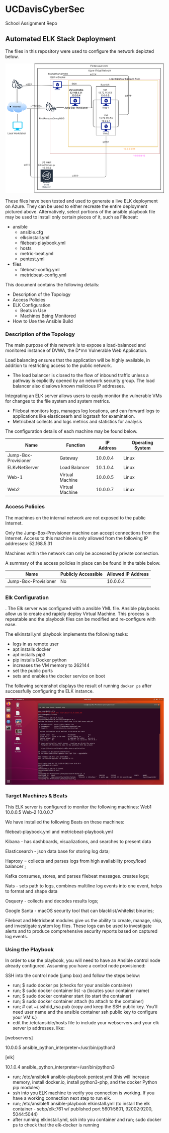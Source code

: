# UCDavisCyberSec
School Assignment Repo
## Automated ELK Stack Deployment

The files in this repository were used to configure the network depicted below.

![image](images/CloudSecurity.png)

These files have been tested and used to generate a live ELK deployment on Azure. They can be used to either recreate the entire deployment pictured above. Alternatively, select portions of the ansible playbook file may be used to install only certain pieces of it, such as Filebeat:

 - ansible
     - ansible.cfg
     - elksinstall.yml
     - filebeat-playbook.yml
     - hosts
     - metric-beat.yml
     - pentest.yml
 - files
     - filebeat-config.yml
     - metricbeat-config.yml

This document contains the following details:
- Description of the Topology
- Access Policies
- ELK Configuration
  - Beats in Use
  - Machines Being Monitored
- How to Use the Ansible Build


### Description of the Topology

The main purpose of this network is to expose a load-balanced and monitored instance of DVWA, the D*mn Vulnerable Web Application.

Load balancing ensures that the application will be highly available, in addition to restricting access to the public network.
- The load balancer is closed to the flow of inbound traffic unless a pathway is explicitly opened by an network security group. The load balancer also disalows known malicious IP addresses.

Integrating an ELK server allows users to easily monitor the vulnerable VMs for changes to the file system and system metrics.
- Filebeat monitors logs, manages log locations, and can forward logs to applications like elasticsearh and logstash for examination. 
- Metricbeat collects and logs metrics and statistics for analysis

The configuration details of each machine may be found below.

| Name                 | Function        | IP Address | Operating System |
|----------------------|-----------------|------------|------------------|
| Jump-Box-Provisioner | Gateway         | 10.0.0.4   | Linux            |
| ELKvNetServer        | Load Balancer   | 10.1.0.4   | Linux            |
| Web-1                | Virtual Machine | 10.0.0.5   | Linux            |
| Web2                 | Virtual Machine | 10.0.0.7   | Linux            |


### Access Policies

The machines on the internal network are not exposed to the public Internet. 

Only the Jump-Box-Provisioner machine can accept connections from the Internet. Access to this machine is only allowed from the following IP addresses:
52.168.5.31

Machines within the network can only be accessed by private connection.

A summary of the access policies in place can be found in the table below.

| Name                 | Publicly Accessible  | Allowed IP Address  |
|----------------------|----------------------|---------------------|
| Jump-Box-Provisioner | No                   | 10.0.0.4            |
|                      |                      |                     |

### Elk Configuration
.
The Elk server was configured with a ansible YML file. Ansible playbooks allow us to create and rapidly deploy Virtual Machine. This process is repeatable and the playbook files can be modified and re-configure with ease. 

The elkinstall.yml playbook implements the following tasks:

- logs in as remote user
- apt installs docker
- apt installs pip3
- pip installs Docker python
- increases the VM memory to 262144
- set the public ports
- sets and enables the docker service on boot

The following screenshot displays the result of running `docker ps` after successfully configuring the ELK instance.

![image](images/docker_ps_output.png)

### Target Machines & Beats
This ELK server is configured to monitor the following machines:
Web1 10.0.0.5
Web-2 10.0.0.7

We have installed the following Beats on these machines:

filebeat-playbook.yml and metricbeat-playbook.yml


Kibana - has dashboards, visualizations, and searches to present data

Elasticsearch - json data base for storing log data;

Haproxy = collects and parses logs from high availability proxy/load balancer ;

Kafka consumes, stores, and parses filebeat messages. creates logs;

Nats - sets path to logs, combines multiline log events into one event, helps to format and shape data

Osquery - collects and decodes results logs;

Google Santa - macOS security tool that can blacklist/whitelist binaries;

Filebeat and Metricbeat modules give us the ability to create, manage, ship, and investigate system log files.  These logs can be used to investigate alerts and to produce comprehensive security reports based on captured log events.  

### Using the Playbook
In order to use the playbook, you will need to have an Ansible control node already configured. Assuming you have a control node provisioned: 

SSH into the control node (jump box) and follow the steps below:

- run; $ sudo docker ps   (checks for your ansible container)
- run; $ sudo docker container list -a    (locates your container name)
- run; $ sudo docker container start <container name>      (to start the container)
- run; $ sudo docker container attach <container name>     (to attach to the container)
- run; # cat ~/.ssh/id_rsa.pub    (copy and keep the SSH public key. You'll need user name and the ansible container ssh public key to configure your VM's.)
- edit the /etc/ansible/hosts file to include your webservers and your elk server ip addresses. like:
 
[webservers]
 
10.0.0.5 ansible_python_interpreter=/usr/bin/python3

[elk]
 
10.1.0.4 ansible_python_interpreter=/usr/bin/python3
 
 - run; /etc/ansible# ansible-playbook pentest.yml    (this will increase memory, install docker.io, install python3-php, and the docker Python pip modules) 
 - ssh into you ELK machine to verify you connection is working. If you have a working connection next step to run elk.
 - run; /etc/ansible# ansible-playbook elkinstall.yml   (to install the elk container - sebp/elk:761  w/ published port 5601:5601, 92002:9200, 5044:5044)
 - after running elkinstall.yml, ssh into you container and run; sudo docker ps  to check that the elk-docker is running







